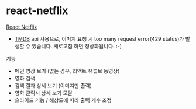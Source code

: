# react-netflix

[React Netflix](https://jmnghn.github.io/react-netflix/)

- [TMDB](https://www.themoviedb.org/?language=ko) api 사용으로, 이미지 요청 시 too many request error(429 status)가 발생할 수 있습니다. 새로고침 하면 정상화됩니다. :-)

기능

- 메인 영상 보기 (없는 경우, 리액트 유튜브 동영상)
- 영화 검색
- 검색 결과 상세 보기 (이미지만 출력)
- 영화 클릭시 상세 보기 모달
- 슬라이드 기능 / 해상도에 따라 출력 개수 조정
